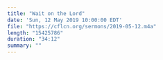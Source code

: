 ```yaml
---
title: "Wait on the Lord"
date: 'Sun, 12 May 2019 10:00:00 EDT'
file: "https://cflcn.org/sermons/2019-05-12.m4a"
length: "15425786"
duration: "34:12"
summary: ""
---
```

